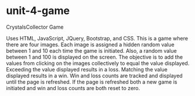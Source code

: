 # unit-4-game
CrystalsCollector Game

Uses HTML, JavaScript, JQuery, Bootstrap, and CSS.
This is a game where there are four images.  Each 
image is assigned a hidden random value between 1 and 10
each time the game is initiated.  Also, a random value between
1 and 100 is displayed on the screen.  The objective is to add
the values from clicking on the images collectively to equal the value
displayed.  Exceeding the value displayed results in a loss.
Matching the value displayed results in a win.  Win and loss counts
are tracked and displayed until the page is refreshed.  If the 
page is refreshed both a new game is initiated and win and
loss counts are both reset to zero.